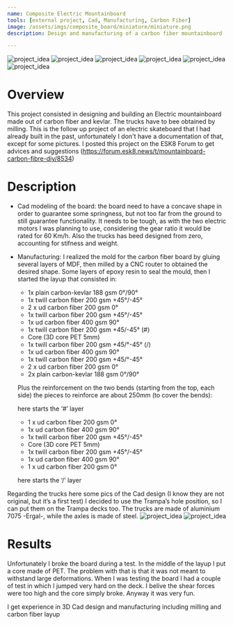 ```yaml
---
name: Composite Electric Mountainboard
tools: [external project, Cad, Manufacturing, Carbon Fiber]
image: /assets/imgs/composite_board/miniature/miniature.png
description: Design and manufacturing of a carbon fiber mountainboard

---
```

![project_idea](/assets/imgs/composite_board/1.jpeg)
![project_idea](/assets/imgs/composite_board/2.jpeg)
![project_idea](/assets/imgs/composite_board/3.jpeg)
![project_idea](/assets/imgs/composite_board/4.jpeg)
![project_idea](/assets/imgs/composite_board/5.jpeg)
![project_idea](/assets/imgs/composite_board/6.jpeg)

# Overview
This project consisted in designing and building an Electric mountainboard made out of carbon fiber and kevlar. The trucks have to bee obtained by milling.  This is the follow up project of an electric skateboard that I had already built in the past, unfortunately I don't have a documentation of that, except for some pictures. I posted this project on the ESK8 Forum to get advices and suggestions (https://forum.esk8.news/t/mountainboard-carbon-fibre-diy/8534)

# Description
- Cad modeling of the board: the board need to have a concave shape in order to guarantee some springness, but not too far from the ground to still guarantee functionality. It needs to be tough, as with the two electric motors I was planning to use, considering the gear ratio it would be rated for 60 Km/h. Also the trucks has beed designed from zero, accounting for stifness and weight.

- Manufacturing: I realized the mold for the carbon fiber board by gluing several layers of MDF, then milled by a CNC router to obtained the desired shape. Some layers of epoxy resin to seal the mould, then I started the layup that consisted in: 
    - 1x plain carbon-kevlar 188 gsm 0°/90°
    - 1x twill carbon fiber 200 gsm +45°/-45°
    - 2 x ud carbon fiber 200 gsm 0°
    - 1x twill carbon fiber 200 gsm +45°/-45°
    - 1x ud carbon fiber 400 gsm 90°
    - 1x twill carbon fiber 200 gsm +45/-45° (#)
    - Core (3D core PET 5mm)
    - 1x twill carbon fiber 200 gsm +45/°-45° (/)
    - 1x ud carbon fiber 400 gsm 90°
    - 1x twill carbon fiber 200 gsm +45/°-45°
    - 2 x ud carbon fiber 200 gsm 0°
    - 2x plain carbon-kevlar 188 gsm 0°/90°
    
    Plus the reinforcement on the two bends (starting from the top, each side) the pieces to reinforce are about 250mm (to cover the bends):
    
    here starts the ‘#’ layer

    - 1 x ud carbon fiber 200 gsm 0°
    - 1x ud carbon fiber 400 gsm 90°
    - 1x twill carbon fiber 200 gsm +45°/-45°
    - Core (3D core PET 5mm)
    - 1x twill carbon fiber 200 gsm +45°/-45°
    - 1x ud carbon fiber 400 gsm 90°
    - 1 x ud carbon fiber 200 gsm 0°

    here starts the ‘/’ layer

Regarding the trucks here some pics of the Cad design (I know they are not original, but it’s a first test) I decided to use the Trampa’s hole position, so I can put them on the Trampa decks too.
The trucks are made of aluminium 7075 -Ergal-, while the axles is made of steel.
![project_idea](/assets/imgs/composite_board/7.jpeg)
![project_idea](/assets/imgs/composite_board/8.png)


# Results
Unfortunately I broke the board during a test. In the middle of the layup I put a core made of PET. The problem with that is that it was not meant to withstand large deformations. When I was testing the board I had a couple of test in which I jumped very hard on the deck. I belive the shear forces were too high and the core simply broke. Anyway it was very fun.

I get experience in 3D Cad design and manufacturing including milling and carbon fiber layup
